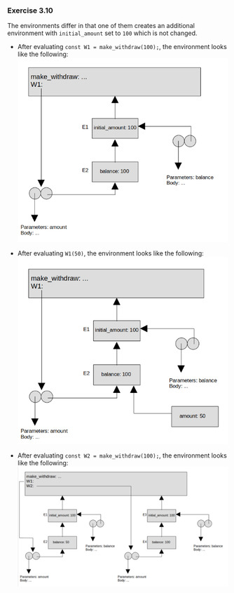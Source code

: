 ### Exercise 3.10
The environments differ in that one of them creates an additional environment with `initial_amount` set to `100` which is not changed.

- After evaluating `const W1 = make_withdraw(100);`, the environment looks like the following:  
![environment](https://github.com/jonathantorres/bookshelf/blob/master/sicp-js/img/3.10a.png)

- After evaluating `W1(50)`, the environment looks like the following:  
![environment](https://github.com/jonathantorres/bookshelf/blob/master/sicp-js/img/3.10b.png)

- After evaluating `const W2 = make_withdraw(100);`, the environment looks like the following:  
![environment](https://github.com/jonathantorres/bookshelf/blob/master/sicp-js/img/3.10c.png)
